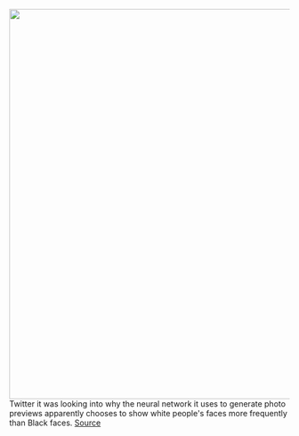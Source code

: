<img src='https://cdn.vox-cdn.com/thumbor/tiT_yALyqkPAP2jUPwDMeA4DmtE=/0x0:2040x1360/1200x800/filters:focal(857x517:1183x843)/cdn.vox-cdn.com/uploads/chorus_image/image/67439825/acastro_180827_1777_0001.0.jpg' width='700px' /><br/>
Twitter it was looking into why the neural network it uses to generate photo previews apparently chooses to show white people's faces more frequently than Black faces.
<a href='https://www.theverge.com/2020/9/20/21447998/twitter-photo-preview-white-black-faces'> Source <a/>